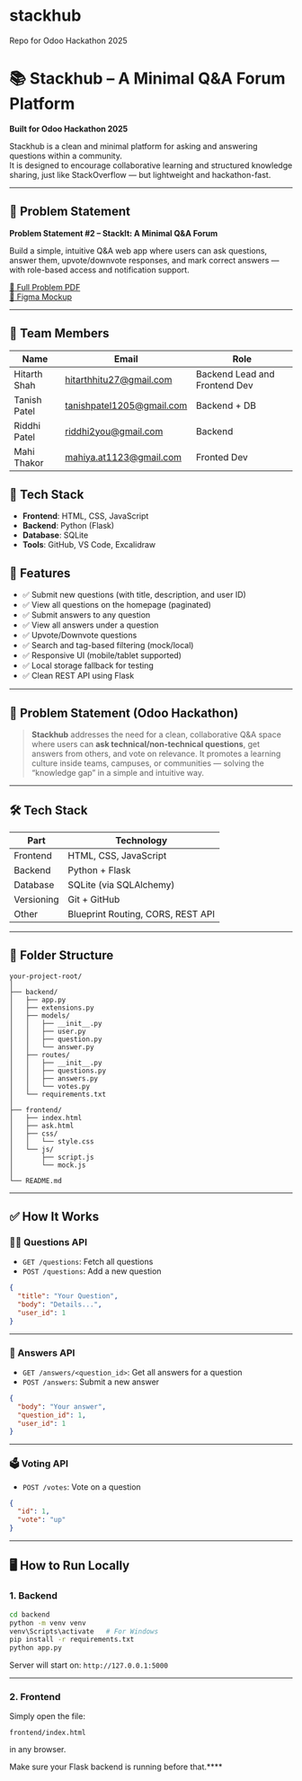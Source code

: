 # stackhub
Repo for Odoo Hackathon 2025
# 📚 Stackhub – A Minimal Q&A Forum Platform

**Built for Odoo Hackathon 2025**

Stackhub is a clean and minimal platform for asking and answering questions within a community.  
It is designed to encourage collaborative learning and structured knowledge sharing, just like StackOverflow — but lightweight and hackathon-fast.

---

## 🧠 Problem Statement

**Problem Statement #2 – StackIt: A Minimal Q&A Forum**

Build a simple, intuitive Q&A web app where users can ask questions, answer them, upvote/downvote responses, and mark correct answers — with role-based access and notification support.

[📄 Full Problem PDF](#)  
[🎨 Figma Mockup](https://app.excalidraw.com/l/65VNwvy7c4X/9mhEahV0MQg)

---

## 👥 Team Members

| Name              | Email                     | Role           |
|-------------------|----------------------------|----------------|
| Hitarth Shah      | hitarthhitu27@gmail.com    | Backend Lead and Frontend Dev   |
| Tanish Patel      | tanishpatel1205@gmail.com  | Backend + DB   |
| Riddhi Patel      | riddhi2you@gmail.com       | Backend        |
| Mahi Thakor       | mahiya.at1123@gmail.com    | Fronted Dev    |


## 🧰 Tech Stack

- **Frontend**: HTML, CSS, JavaScript
- **Backend**: Python (Flask)
- **Database**: SQLite
- **Tools**: GitHub, VS Code, Excalidraw


## 🚀 Features

- ✅ Submit new questions (with title, description, and user ID)
- ✅ View all questions on the homepage (paginated)
- ✅ Submit answers to any question
- ✅ View all answers under a question
- ✅ Upvote/Downvote questions
- ✅ Search and tag-based filtering (mock/local)
- ✅ Responsive UI (mobile/tablet supported)
- ✅ Local storage fallback for testing
- ✅ Clean REST API using Flask

---

## 🧠 Problem Statement (Odoo Hackathon)

> **Stackhub** addresses the need for a clean, collaborative Q&A space where users can **ask technical/non-technical questions**, get answers from others, and vote on relevance. It promotes a learning culture inside teams, campuses, or communities — solving the “knowledge gap” in a simple and intuitive way.

---

## 🛠 Tech Stack

| Part        | Technology     |
|-------------|----------------|
| Frontend    | HTML, CSS, JavaScript |
| Backend     | Python + Flask |
| Database    | SQLite (via SQLAlchemy) |
| Versioning  | Git + GitHub |
| Other       | Blueprint Routing, CORS, REST API |

---

## 📂 Folder Structure

```
your-project-root/
│
├── backend/
│   ├── app.py
│   ├── extensions.py
│   ├── models/
│   │   ├── __init__.py
│   │   ├── user.py
│   │   ├── question.py
│   │   └── answer.py
│   ├── routes/
│   │   ├── __init__.py
│   │   ├── questions.py
│   │   ├── answers.py
│   │   └── votes.py
│   └── requirements.txt
│
├── frontend/
│   ├── index.html
│   ├── ask.html
│   ├── css/
│   │   └── style.css
│   └── js/
│       ├── script.js
│       └── mock.js
│
└── README.md
```

---

## ✅ How It Works

### 👨‍💻 Questions API

- `GET /questions`: Fetch all questions  
- `POST /questions`: Add a new question

```json
{
  "title": "Your Question",
  "body": "Details...",
  "user_id": 1
}
```

---

### 💬 Answers API

- `GET /answers/<question_id>`: Get all answers for a question  
- `POST /answers`: Submit a new answer

```json
{
  "body": "Your answer",
  "question_id": 1,
  "user_id": 1
}
```

---

### 🗳 Voting API

- `POST /votes`: Vote on a question

```json
{
  "id": 1,
  "vote": "up"
}
```

---

## 🖥️ How to Run Locally

### 1. Backend

```bash
cd backend
python -m venv venv
venv\Scripts\activate   # For Windows
pip install -r requirements.txt
python app.py
```

Server will start on: `http://127.0.0.1:5000`

---

### 2. Frontend

Simply open the file:

```
frontend/index.html
```

in any browser.

Make sure your Flask backend is running before that.****
